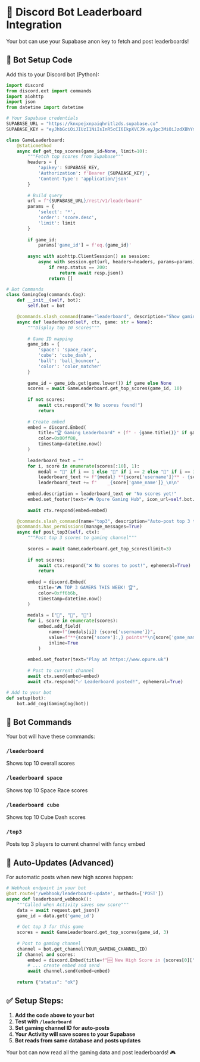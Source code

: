 # 🤖 Discord Bot Leaderboard Integration

Your bot can use your Supabase anon key to fetch and post leaderboards!

## 🔧 Bot Setup Code

Add this to your Discord bot (Python):

```python
import discord
from discord.ext import commands
import aiohttp
import json
from datetime import datetime

# Your Supabase credentials
SUPABASE_URL = "https://knxpejxnpaiqhritlzds.supabase.co"
SUPABASE_KEY = "eyJhbGciOiJIUzI1NiIsInR5cCI6IkpXVCJ9.eyJpc3MiOiJzdXBhYmFzZSIsInJlZiI6ImtueHBlanhucGFpcWhyaXRsemRzIiwicm9sZSI6ImFub24iLCJpYXQiOjE3NTQ2NzYzNjQsImV4cCI6MjA3MDI1MjM2NH0.HsF34_sVcm-kmUzHu_QjbKzugxDZw-oKTnH6K3P0los"

class GameLeaderboard:
    @staticmethod
    async def get_top_scores(game_id=None, limit=10):
        """Fetch top scores from Supabase"""
        headers = {
            'apikey': SUPABASE_KEY,
            'Authorization': f'Bearer {SUPABASE_KEY}',
            'Content-Type': 'application/json'
        }
        
        # Build query
        url = f"{SUPABASE_URL}/rest/v1/leaderboard"
        params = {
            'select': '*',
            'order': 'score.desc',
            'limit': limit
        }
        
        if game_id:
            params['game_id'] = f'eq.{game_id}'
        
        async with aiohttp.ClientSession() as session:
            async with session.get(url, headers=headers, params=params) as resp:
                if resp.status == 200:
                    return await resp.json()
                return []

# Bot Commands
class GamingCog(commands.Cog):
    def __init__(self, bot):
        self.bot = bot

    @commands.slash_command(name="leaderboard", description="Show gaming leaderboard")
    async def leaderboard(self, ctx, game: str = None):
        """Display top 10 scores"""
        
        # Game ID mapping
        game_ids = {
            'space': 'space_race',
            'cube': 'cube_dash', 
            'ball': 'ball_bouncer',
            'color': 'color_matcher'
        }
        
        game_id = game_ids.get(game.lower()) if game else None
        scores = await GameLeaderboard.get_top_scores(game_id, 10)
        
        if not scores:
            await ctx.respond("❌ No scores found!")
            return
        
        # Create embed
        embed = discord.Embed(
            title="🏆 Gaming Leaderboard" + (f" - {game.title()}" if game else ""),
            color=0x00ff88,
            timestamp=datetime.now()
        )
        
        leaderboard_text = ""
        for i, score in enumerate(scores[:10], 1):
            medal = "🥇" if i == 1 else "🥈" if i == 2 else "🥉" if i == 3 else f"#{i}"
            leaderboard_text += f"{medal} **{score['username']}** - {score['score']:,} pts\n"
            leaderboard_text += f"    _{score['game_name']}_\n\n"
        
        embed.description = leaderboard_text or "No scores yet!"
        embed.set_footer(text="🎮 Opure Gaming Hub", icon_url=self.bot.user.avatar.url)
        
        await ctx.respond(embed=embed)

    @commands.slash_command(name="top3", description="Auto-post top 3 to gaming channel")
    @commands.has_permissions(manage_messages=True)
    async def post_top3(self, ctx):
        """Post top 3 scores to gaming channel"""
        
        scores = await GameLeaderboard.get_top_scores(limit=3)
        
        if not scores:
            await ctx.respond("❌ No scores to post!", ephemeral=True)
            return
        
        embed = discord.Embed(
            title="🎮 TOP 3 GAMERS THIS WEEK! 🏆",
            color=0xff6b6b,
            timestamp=datetime.now()
        )
        
        medals = ["🥇", "🥈", "🥉"]
        for i, score in enumerate(scores):
            embed.add_field(
                name=f"{medals[i]} {score['username']}",
                value=f"**{score['score']:,} points**\n{score['game_name']}",
                inline=True
            )
        
        embed.set_footer(text="Play at https://www.opure.uk")
        
        # Post to current channel
        await ctx.send(embed=embed)
        await ctx.respond("✅ Leaderboard posted!", ephemeral=True)

# Add to your bot
def setup(bot):
    bot.add_cog(GamingCog(bot))
```

## 🎯 Bot Commands

Your bot will have these commands:

### `/leaderboard` 
Shows top 10 overall scores

### `/leaderboard space`
Shows top 10 Space Race scores  

### `/leaderboard cube`
Shows top 10 Cube Dash scores

### `/top3`
Posts top 3 players to current channel with fancy embed

## 🔄 Auto-Updates (Advanced)

For automatic posts when new high scores happen:

```python
# Webhook endpoint in your bot
@bot.route('/webhook/leaderboard-update', methods=['POST'])
async def leaderboard_webhook():
    """Called when Activity saves new score"""
    data = await request.get_json()
    game_id = data.get('game_id')
    
    # Get top 3 for this game
    scores = await GameLeaderboard.get_top_scores(game_id, 3)
    
    # Post to gaming channel
    channel = bot.get_channel(YOUR_GAMING_CHANNEL_ID)
    if channel and scores:
        embed = discord.Embed(title=f"🆕 New High Score in {scores[0]['game_name']}!")
        # ... create embed and send
        await channel.send(embed=embed)
    
    return {"status": "ok"}
```

## ✅ Setup Steps:

1. **Add the code above to your bot**
2. **Test with `/leaderboard`** 
3. **Set gaming channel ID for auto-posts**
4. **Your Activity will save scores to your Supabase**
5. **Bot reads from same database and posts updates**

Your bot can now read all the gaming data and post leaderboards! 🎮
